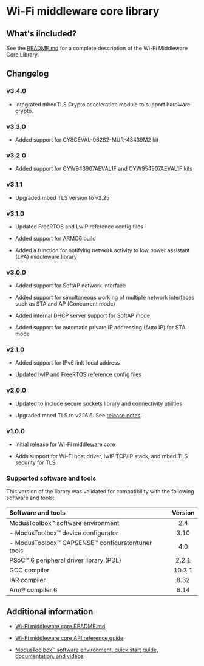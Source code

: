 # Wi-Fi middleware core library

## What's iIncluded?

See the [README.md](./README.md) for a complete description of the Wi-Fi Middleware Core Library.

## Changelog

### v3.4.0
- Integrated mbedTLS Crypto acceleration module to support hardware crypto.

### v3.3.0
- Added support for CY8CEVAL-062S2-MUR-43439M2 kit

### v3.2.0
- Added support for CYW943907AEVAL1F and CYW954907AEVAL1F kits

### v3.1.1
- Upgraded mbed TLS version to v2.25

### v3.1.0
- Updated FreeRTOS and LwIP reference config files

- Added support for ARMC6 build

- Added a function for notifying network activity to low power assistant (LPA) middleware library


### v3.0.0
- Added support for SoftAP network interface

- Added support for simultaneous working of multiple network interfaces such as STA and AP (Concurrent mode)

- Added internal DHCP server support for SoftAP mode

- Added support for automatic private IP addressing (Auto IP) for STA mode


### v2.1.0
- Added support for IPv6 link-local address

- Updated lwIP and FreeRTOS reference config files


### v2.0.0
- Updated to include secure sockets library and connectivity utilities

- Upgraded mbed TLS to v2.16.6. See [release notes](https://tls.mbed.org/tech-updates/releases/mbedtls-2.16.6-and-2.7.15-released).


### v1.0.0
- Initial release for Wi-Fi middleware core

- Adds support for Wi-Fi host driver, lwIP TCP/IP stack, and mbed TLS security for TLS

### Supported software and tools

This version of the library was validated for compatibility with the following software and tools:

| Software and tools                                             | Version |
| :---                                                           | :----:  |
| ModusToolbox&trade; software environment                       | 2.4     |
| - ModusToolbox&trade; device configurator                      | 3.10    |
| - ModusToolbox&trade; CAPSENSE&trade; configurator/tuner tools | 4.0     |
| PSoC&trade; 6 peripheral driver library (PDL)                  | 2.2.1   |
| GCC compiler                                                   | 10.3.1  |
| IAR compiler                                                   | 8.32    |
| Arm&reg; compiler 6                                            | 6.14    |


## Additional information

- [Wi-Fi middleware core README.md](./README.md)

- [Wi-Fi middleware core API reference guide](https://cypresssemiconductorco.github.io/wifi-mw-core/api_reference_manual/html/index.html)

- [ModusToolbox&trade; software environment, quick start guide, documentation, and videos](https://www.cypress.com/products/modustoolbox-software-environment)
